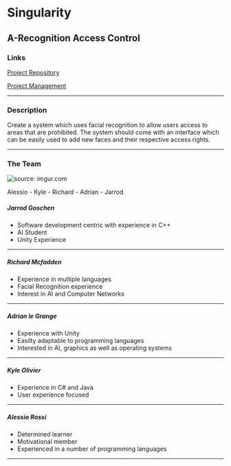 # Singularity 
## A-Recognition Access Control
### Links 
[Project Repository](https://github.com/cos301-2019-se/A-Recognition)

[Project Management](https://app.zenhub.com/workspaces/a-recognition-5cc3f20307a4ab52d27abc9b/board?repos=182155877)

---

### Description 
Create a system which uses facial recognition to allow users access to areas that are prohibited. The system should come with an interface which can be easily used to add new faces and their respective access rights.

---

### The Team
<img src="https://i.imgur.com/y2iKVw1m.jpg" title="source: imgur.com" />

Alessio - Kyle - Richard - Adrian - Jarrod

##### Jarrod Goschen
- Software development centric with experience in C++
- AI Student
- Unity Experience

---

##### Richard Mcfadden
- Experience in multiple languages
- Facial Recognition experience
- Interest in AI and Computer Networks

---

##### Adrian le Grange
- Experience with Unity
- Easilty adaptable to programming languages
- Interested in AI, graphics as well as operating systems

---

##### Kyle Olivier
- Experience in C# and Java
- User experience focused

---

##### Alessio Rossi
- Determined learner
- Motivational member
- Experienced in a number of programming languages

---